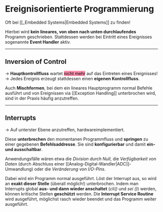 # Ereignisorientierte Programmierung

Oft bei [[_Embedded Systems|Embedded Systems]] zu finden!

Hierbei wird **kein lineares, von oben nach unten durchlaufendes** Programm geschrieben. Stattdessen werden bei Eintritt eines Ereignisses sogenannte **Event Handler** aktiv.

----------------------------------------

## Inversion of Control

-> **Hauptkontrollfluss** wartet <mark style="background: #FF5582A6;">nicht mehr</mark> auf das Eintreten eines Ereignisses! -> Jedes Ereignis erzeugt stattdessen einen **eigenen Kontrollfluss**.

Auch **Mischformen**, bei dem ein lineares Hauptprogramm normal Befehle ausführt und von Ereignissen via [[Exception Handling]] unterbrochen wird, sind in der Praxis häufig anzutreffen.

---------------------

## Interrupts

-> Auf unterster Ebene anzutreffen, hardwareimplementiert.

Diese **unterbrechen** den momentanen Programmfluss und **springen** zu einer gegebenen **Befehlsaddresse**.
Sie sind **konfigurierbar** und damit **ein- und ausschaltbar**.

Anwendungsfälle wären etwa die *Division durch Null*, die *Verfügbarkeit von Daten* (durch Abschluss einer [[Analog-Digital-Wandler|ADC]]-Umwandlung) oder die *Veränderung von I/O-Pins*.

Dabei wird ein Programm normal ausgeführt. Löst der Interrupt aus, so wird an **exakt dieser Stelle** (überall möglich!) unterbrochen. Indem man Interrupts global **aus- und dann wieder anschaltet** (*cli()* und *sei ()*) werden, können kritische Stellen **geschützt** werden.
Die **Interrupt Service Routine** wird ausgeführt, möglichst rasch wieder beendet und das Programm weiter ausgeführt.

